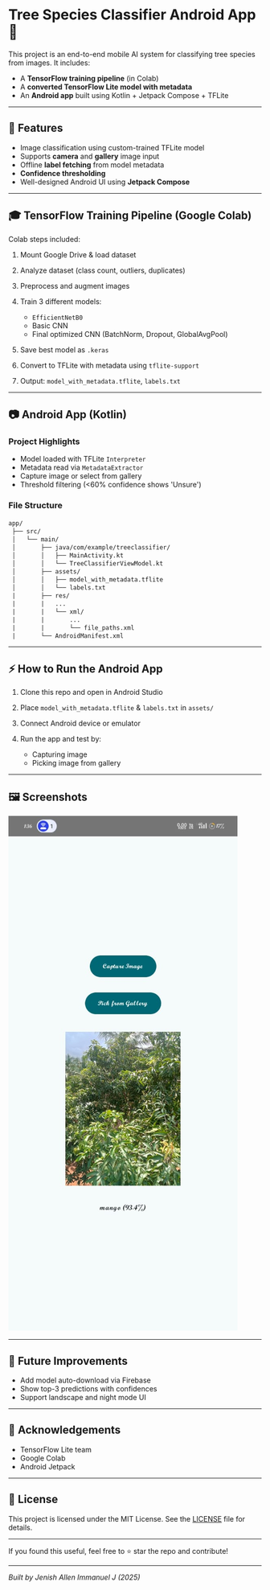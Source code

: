 # Tree Species Classifier Android App 🌳

This project is an end-to-end mobile AI system for classifying tree species from images. It includes:

* A **TensorFlow training pipeline** (in Colab)
* A **converted TensorFlow Lite model with metadata**
* An **Android app** built using Kotlin + Jetpack Compose + TFLite

---

## 📄 Features

* Image classification using custom-trained TFLite model
* Supports **camera** and **gallery** image input
* Offline **label fetching** from model metadata
* **Confidence thresholding**
* Well-designed Android UI using **Jetpack Compose**

---

## 🎓 TensorFlow Training Pipeline (Google Colab)

Colab steps included:

1. Mount Google Drive & load dataset
2. Analyze dataset (class count, outliers, duplicates)
3. Preprocess and augment images
4. Train 3 different models:

   * `EfficientNetB0`
   * Basic CNN
   * Final optimized CNN (BatchNorm, Dropout, GlobalAvgPool)
5. Save best model as `.keras`
6. Convert to TFLite with metadata using `tflite-support`
7. Output: `model_with_metadata.tflite`, `labels.txt`

---

## 📷 Android App (Kotlin)

### Project Highlights

* Model loaded with TFLite `Interpreter`
* Metadata read via `MetadataExtractor`
* Capture image or select from gallery
* Threshold filtering (<60% confidence shows 'Unsure')

### File Structure

```
app/
 ├── src/
 │   └── main/
 │       ├── java/com/example/treeclassifier/
 │       │   ├── MainActivity.kt
 │       │   └── TreeClassifierViewModel.kt
 │       ├── assets/
 │       │   ├── model_with_metadata.tflite
 │       │   └── labels.txt
 |       ├── res/
 |       |   ...
 |       |   └── xml/
 |       |       ...
 |       |       └── file_paths.xml
 |       └── AndroidManifest.xml
```

---

## ⚡ How to Run the Android App

1. Clone this repo and open in Android Studio
2. Place `model_with_metadata.tflite` & `labels.txt` in `assets/`
3. Connect Android device or emulator
4. Run the app and test by:

   * Capturing image
   * Picking image from gallery

---
## 🖼️ Screenshots
![Screenshot](./Screenshot.jpeg) 

---
## 🚀 Future Improvements

* Add model auto-download via Firebase
* Show top-3 predictions with confidences
* Support landscape and night mode UI

---

## 🌟 Acknowledgements

* TensorFlow Lite team
* Google Colab
* Android Jetpack

---

## 🔗 License

This project is licensed under the MIT License. See the [LICENSE](LICENSE) file for details.

---

If you found this useful, feel free to ⭐ star the repo and contribute!

---

*Built by Jenish Allen Immanuel J (2025)*
